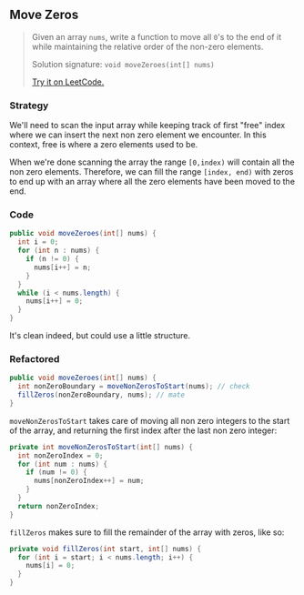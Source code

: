 ## Move Zeros

>Given an array `nums`, write a function to move all `0`'s to the end of it while maintaining the relative order of the non-zero elements.
>
>Solution signature: `void moveZeroes(int[] nums) `
>
>[Try it on LeetCode.](https://leetcode.com/problems/move-zeroes/)



### Strategy

We'll need to scan the input array while keeping track of first "free" index where we can insert the next non zero element we encounter. In this context, free is where a zero elements used to be.

When we're done scanning the array the range `[0,index)` will contain all the non zero elements. Therefore, we can fill the range `[index, end)` with zeros to end up with an array where all the zero elements have been moved to the end.



### Code

```java
public void moveZeroes(int[] nums) {
  int i = 0;
  for (int n : nums) {
    if (n != 0) {
      nums[i++] = n;
    }	         
  }
  while (i < nums.length) {
    nums[i++] = 0;
  }
}
```

It's clean indeed, but could use a little structure.



### Refactored

```java
public void moveZeroes(int[] nums) {  
  int nonZeroBoundary = moveNonZerosToStart(nums); // check
  fillZeros(nonZeroBoundary, nums); // mate
}
```

`moveNonZerosToStart` takes care of moving all non zero integers to the start of the array, and returning the first index after the last non zero integer:

```java
private int moveNonZerosToStart(int[] nums) {
  int nonZeroIndex = 0;
  for (int num : nums) {
    if (num != 0) {
      nums[nonZeroIndex++] = num;
    }
  }
  return nonZeroIndex;
}
```

`fillZeros` makes sure to fill the remainder of the array with zeros, like so:

```java
private void fillZeros(int start, int[] nums) {
  for (int i = start; i < nums.length; i++) {
    nums[i] = 0;
  }
}
```

